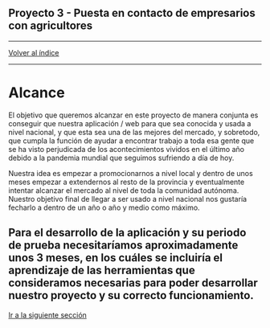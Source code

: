 ## Proyecto 3 - Puesta en contacto de empresarios con agricultores

---

[Volver al índice](../README.md)


---

# Alcance

El objetivo que queremos alcanzar en este proyecto de manera conjunta es conseguir que
nuestra aplicación / web para que sea conocida y usada a nivel nacional, y que esta sea
una de las mejores del mercado, y sobretodo, que cumpla la función de ayudar a encontrar
trabajo a toda esa gente que se ha visto perjudicada de los acontecimientos vividos en el
último año debido a la pandemia mundial que seguimos sufriendo a día de hoy.

Nuestra idea es empezar a promocionarnos a nivel local y dentro de unos meses empezar
a extendernos al resto de la provincia y eventualmente intentar alcanzar el mercado al nivel
de toda la comunidad autónoma.
Nuestro objetivo final de llegar a ser usado a nivel nacional nos gustaría fecharlo a dentro
de un año o año y medio como máximo.

Para el desarrollo de la aplicación y su periodo de prueba necesitaríamos aproximadamente
unos 3 meses, en los cuáles se incluiría el aprendizaje de las herramientas que
consideramos necesarias para poder desarrollar nuestro proyecto y su correcto
funcionamiento.
---

[Ir a la siguiente sección](./04-)